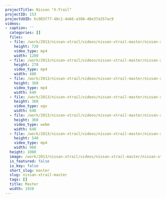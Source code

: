 ```yaml
---
projectTitle: Nissan "X-Trail"
projectID: 153
projectUUID: 6c065f77-40c1-4e66-a388-48e37a357ac9
videos:
- caption: ''
  categories: []
  files:
  - file: /work/2013/nissan-xtrail/videos/nissan-xtrail-master/nissan-xtrail-1280x720.mp4
    height: 720
    video_type: mp4
    width: 1280
  - file: /work/2013/nissan-xtrail/videos/nissan-xtrail-master/nissan-xtrail-480x270.mp4
    height: 270
    video_type: mp4
    width: 480
  - file: /work/2013/nissan-xtrail/videos/nissan-xtrail-master/nissan-xtrail-640x360.mp4
    height: 360
    video_type: mp4
    width: 640
  - file: /work/2013/nissan-xtrail/videos/nissan-xtrail-master/nissan-xtrail-640x360.ogv
    height: 360
    video_type: ogv
    width: 640
  - file: /work/2013/nissan-xtrail/videos/nissan-xtrail-master/nissan-xtrail-640x360.webm
    height: 360
    video_type: webm
    width: 640
  - file: /work/2013/nissan-xtrail/videos/nissan-xtrail-master/nissan-xtrail-960x540.mp4
    height: 540
    video_type: mp4
    width: 960
  height: 1080
  image: /work/2013/nissan-xtrail/videos/nissan-xtrail-master/nissan-xtrail-07.jpg
  is_featured: false
  is_key: false
  short_slug: master
  slug: nissan-xtrail-master
  tags: []
  title: Master
  width: 1920
---
```

